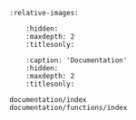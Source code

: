 ```{include} home.md
:relative-images:
```

```{toctree}
    :hidden:
    :maxdepth: 2
    :titlesonly:

```

```{toctree}
    :caption: 'Documentation'
    :hidden:
    :maxdepth: 2
    :titlesonly:

documentation/index
documentation/functions/index
```
